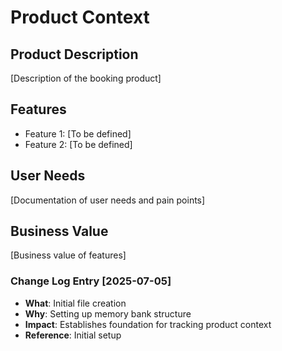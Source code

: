 # Product Context

## Product Description
[Description of the booking product]

## Features
- Feature 1: [To be defined]
- Feature 2: [To be defined]

## User Needs
[Documentation of user needs and pain points]

## Business Value
[Business value of features]

### Change Log Entry [2025-07-05]
- **What**: Initial file creation
- **Why**: Setting up memory bank structure
- **Impact**: Establishes foundation for tracking product context
- **Reference**: Initial setup

